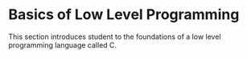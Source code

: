 # Basics of Low Level Programming
This section introduces student to the foundations of a low level programming language called C\.
